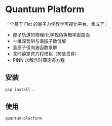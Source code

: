 # Quantum Platform

一个基于 Flet 的量子力学教学可视化平台，集成了：

- 原子轨道的物理/化学视角等概率密度面
- 一维深势阱与谐振子数值解
- 氢原子径向波函数求解
- 含时薛定谔方程模拟（势垒贯穿）
- PINN 求解含时薛定谔方程

## 安装

```bash
pip install .
```

## 使用

```bash
quantum-platform
```
